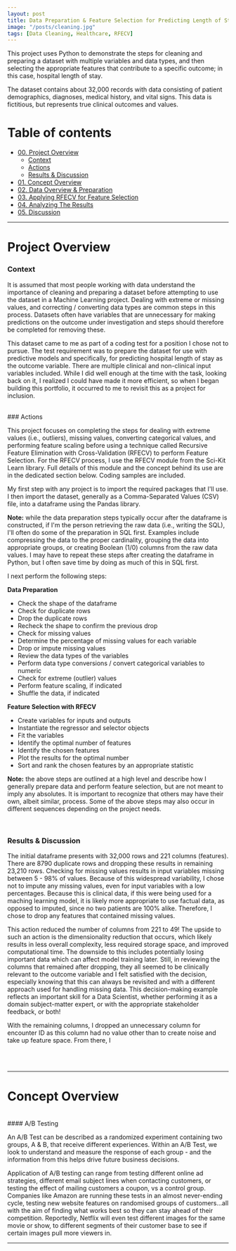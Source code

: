 ```yaml
---
layout: post
title: Data Preparation & Feature Selection for Predicting Length of Stay
image: "/posts/cleaning.jpg"
tags: [Data Cleaning, Healthcare, RFECV]
---
```


This project uses Python to demonstrate the steps for cleaning and preparing a dataset with multiple variables and data types, and then selecting the appropriate features that contribute to a specific outcome; in this case, hospital length of stay.

The dataset contains about 32,000 records with data consisting of patient demographics, diagnoses, medical history, and vital signs. This data is fictitious, but represents true clinical outcomes and values. 


# Table of contents

- [00. Project Overview](#overview-main)
    - [Context](#overview-context)
    - [Actions](#overview-actions)
    - [Results & Discussion](#overview-results)
- [01. Concept Overview](#concept-overview)
- [02. Data Overview & Preparation](#data-overview)
- [03. Applying RFECV for Feature Selection](#chi-square-application)
- [04. Analyzing The Results](#chi-square-results)
- [05. Discussion](#discussion)

___

# Project Overview  <a name="overview-main"></a>

### Context <a name="overview-context"></a>

It is assumed that most people working with data understand the importance of cleaning and preparing a dataset before attempting to use the dataset in a Machine Learning project. Dealing with extreme or missing values, and correcting / converting data types are common steps in this process. Datasets often have variables that are unnecessary for making predictions on the outcome under investigation and steps should therefore be completed for removing these. 

This dataset came to me as part of a coding test for a position I chose not to pursue. The test requirement was to prepare the dataset for use with predictive models and specifically, for predicting hospital length of stay as the outcome variable. There are multiple clinical and non-clinical input variables included. While I did well enough at the time with the task, looking back on it, I realized I could have made it more efficient, so when I began building this portfolio, it occurred to me to revisit this as a project for inclusion.

<br>
### Actions <a name="overview-actions"></a>

This project focuses on completing the steps for dealing with extreme values (i.e., outliers), missing values, converting categorical values, and performing feature scaling before using a technique called Recursive Feature Elimination with Cross-Validation (RFECV) to perform Feature Selection. For the RFECV process, I use the RFECV module from the Sci-Kit Learn library.  Full details of this module and the concept behind its use are in the dedicated section below. Coding samples are included.

My first step with any project is to import the required packages that I'll use. I then import the dataset, generally as a Comma-Separated Values (CSV) file, into a dataframe using the Pandas library. 

**Note:** while the data preparation steps typically occur after the dataframe is constructed, if I'm the person retrieving the raw data (i.e., writing the SQL), I'll often do some of the preparation in SQL first. Examples include compressing the data to the proper cardinality, grouping the data into appropriate groups, or creating Boolean (1/0) columns from the raw data values. I may have to repeat these steps after creating the dataframe in Python, but I often save time by doing as much of this in SQL first.

I next perform the following steps:

**Data Preparation** 

* Check the shape of the dataframe
* Check for duplicate rows
* Drop the duplicate rows
* Recheck the shape to confirm the previous drop
* Check for missing values
* Determine the percentage of missing values for each variable
* Drop or impute missing values
* Review the data types of the variables
* Perform data type conversions / convert categorical variables to numeric
* Check for extreme (outlier) values
* Perform feature scaling, if indicated
* Shuffle the data, if indicated


**Feature Selection with RFECV** 

* Create variables for inputs and outputs
* Instantiate the regressor and selector objects
* Fit the variables
* Identify the optimal number of features
* Identify the chosen features
* Plot the results for the optimal number 
* Sort and rank the chosen features by an appropriate statistic

**Note:** the above steps are outlined at a high level and describe how I generally prepare data and perform feature selection, but are not meant to imply any absolutes. It is important to recognize that others may have their own, albeit similar, process. Some of the above steps may also occur in different sequences depending on the project needs.

<br>

### Results & Discussion <a name="overview-results"></a>

The initial dataframe presents with 32,000 rows and 221 columns (features). There are 8790 duplicate rows and dropping these results in remaining 23,210 rows. Checking for missing values results in input variables missing between 5 - 98% of values. Because of this widespread variability, I chose not to impute any missing values, even for input variables with a low percentages. Because this is clinical data, if this were being used for a maching learning model, it is likely more appropriate to use factual data, as opposed to imputed, since no two patients are 100% alike. Therefore, I chose to drop any features that contained missing values. 

This action reduced the number of columns from 221 to 49! The upside to such an action is the dimensionality reduction that occurs, which likely results in less overall complexity, less required storage space, and improved computational time. The downside to this includes potentially losing important data which can affect model training later. Still, in reviewing the columns that remained after dropping, they all seemed to be clinically relevant to the outcome variable and I felt satisfied with the decision, especially knowing that this can always be revisited and with a different approach used for handling missing data. This decision-making example reflects an important skill for a Data Scientist, whether performing it as a domain subject-matter expert, or with the appropriate stakeholder feedback, or both!

With the remaining columns, I dropped an unnecessary column for encounter ID as this column had no value other than to create noise and take up feature space. From there, I 





<br>
<br>

___

# Concept Overview  <a name="concept-overview"></a>

<br>
#### A/B Testing

An A/B Test can be described as a randomized experiment containing two groups, A & B, that receive different experiences. Within an A/B Test, we look to understand and measure the response of each group - and the information from this helps drive future business decisions.

Application of A/B testing can range from testing different online ad strategies, different email subject lines when contacting customers, or testing the effect of mailing customers a coupon, vs a control group.  Companies like Amazon are running these tests in an almost never-ending cycle, testing new website features on randomised groups of customers...all with the aim of finding what works best so they can stay ahead of their competition.  Reportedly, Netflix will even test different images for the same movie or show, to different segments of their customer base to see if certain images pull more viewers in.

___

